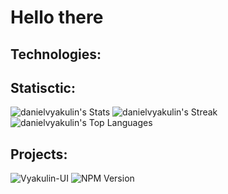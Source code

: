 # Hello there

## Technologies:

## Statisctic:
![danielvyakulin's Stats](https://github-readme-stats.vercel.app/api?username=danielvyakulin&theme=dark&show_icons=true&hide_border=false&count_private=false)
![danielvyakulin's Streak](https://github-readme-streak-stats.herokuapp.com/?user=danielvyakulin&theme=dark&hide_border=false)
![danielvyakulin's Top Languages](https://github-readme-stats.vercel.app/api/top-langs/?username=danielvyakulin&theme=dark&show_icons=true&hide_border=false&layout=compact)

## Projects:
![Vyakulin-UI](https://github.com/DanielVyakulin/vyakulin-ui) ![NPM Version](https://img.shields.io/npm/v/vyakulin-ui?logo=nextdotjs)

